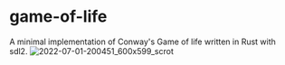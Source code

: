 # game-of-life

A minimal implementation of Conway's Game of life written in Rust with sdl2.
![2022-07-01-200451_600x599_scrot](https://user-images.githubusercontent.com/60982455/176930885-23e54748-2387-4e18-825d-a6a9fba0ae13.png)
